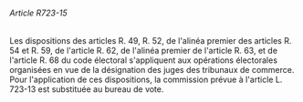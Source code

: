 ###### Article R723-15

Les dispositions des articles R. 49, R. 52, de l'alinéa premier des articles R. 54 et R. 59, de l'article R. 62, de l'alinéa premier de l'article R. 63, et de l'article R. 68 du code électoral s'appliquent aux opérations électorales organisées en vue de la désignation des juges des tribunaux de commerce. Pour l'application de ces dispositions, la commission prévue à l'article L. 723-13 est substituée au bureau de vote.


